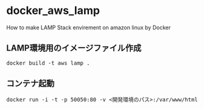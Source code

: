 # docker_aws_lamp
How to make LAMP Stack envirement on amazon linux by Docker

## LAMP環境用のイメージファイル作成
<pre>
docker build -t aws_lamp .
</pre>

## コンテナ起動

<pre>
docker run -i -t -p 50050:80 -v <開発環境のパス>:/var/www/html aws_lamp /bin/bash
</pre>

